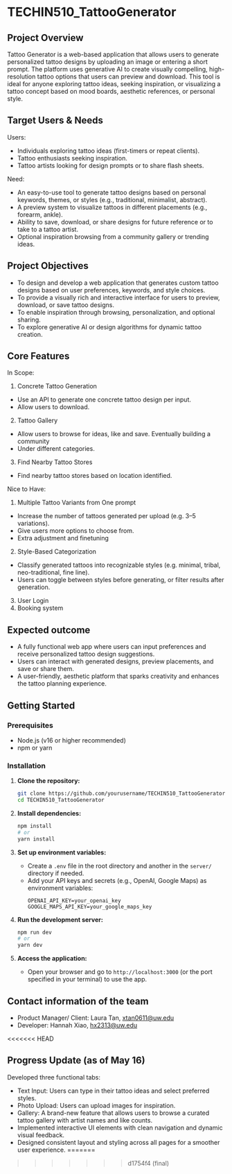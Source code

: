 # TECHIN510_TattooGenerator

## Project Overview
Tattoo Generator is a web-based application that allows users to generate personalized tattoo designs by uploading an image or entering a short prompt. The platform uses generative AI to create visually compelling, high-resolution tattoo options that users can preview and download. This tool is ideal for anyone exploring tattoo ideas, seeking inspiration, or visualizing a tattoo concept based on mood boards, aesthetic references, or personal style.

## Target Users & Needs
Users: 
- Individuals exploring tattoo ideas (first-timers or repeat clients).
- Tattoo enthusiasts seeking inspiration.
- Tattoo artists looking for design prompts or to share flash sheets.

Need:
- An easy-to-use tool to generate tattoo designs based on personal keywords, themes, or styles (e.g., traditional, minimalist, abstract).
- A preview system to visualize tattoos in different placements (e.g., forearm, ankle).
- Ability to save, download, or share designs for future reference or to take to a tattoo artist.
- Optional inspiration browsing from a community gallery or trending ideas.

## Project Objectives
- To design and develop a web application that generates custom tattoo designs based on user preferences, keywords, and style choices.
- To provide a visually rich and interactive interface for users to preview, download, or save tattoo designs.
- To enable inspiration through browsing, personalization, and optional sharing.
- To explore generative AI or design algorithms for dynamic tattoo creation.

## Core Features
In Scope:
1. Concrete Tattoo Generation
- Use an API to generate one concrete tattoo design per input.
- Allow users to download. 
2. Tattoo Gallery
- Allow users to browse for ideas, like and save. Eventually building a community
- Under different categories.
3. Find Nearby Tattoo Stores
- Find nearby tattoo stores based on location identified. 

Nice to Have:
1. Multiple Tattoo Variants from One prompt
- Increase the number of tattoos generated per upload (e.g. 3–5 variations).
- Give users more options to choose from.
- Extra adjustment and finetuning
2. Style-Based Categorization
- Classify generated tattoos into recognizable styles (e.g. minimal, tribal, neo-traditional, fine line).
- Users can toggle between styles before generating, or filter results after generation.
3. User Login
4. Booking system

## Expected outcome
- A fully functional web app where users can input preferences and receive personalized tattoo design suggestions.
- Users can interact with generated designs, preview placements, and save or share them.
- A user-friendly, aesthetic platform that sparks creativity and enhances the tattoo planning experience.

## Getting Started

### Prerequisites
- Node.js (v16 or higher recommended)
- npm or yarn

### Installation

1. **Clone the repository:**
   ```bash
   git clone https://github.com/yourusername/TECHIN510_TattooGenerator.git
   cd TECHIN510_TattooGenerator
   ```

2. **Install dependencies:**
   ```bash
   npm install
   # or
   yarn install
   ```

3. **Set up environment variables:**
   - Create a `.env` file in the root directory and another in the `server/` directory if needed.
   - Add your API keys and secrets (e.g., OpenAI, Google Maps) as environment variables:
     ```env
     OPENAI_API_KEY=your_openai_key
     GOOGLE_MAPS_API_KEY=your_google_maps_key
     ```

4. **Run the development server:**
   ```bash
   npm run dev
   # or
   yarn dev
   ```

5. **Access the application:**
   - Open your browser and go to `http://localhost:3000` (or the port specified in your terminal) to use the app.

## Contact information of the team
- Product Manager/ Client: Laura Tan, xtan0611@uw.edu
- Developer: Hannah Xiao, hx2313@uw.edu

<<<<<<< HEAD
## Progress Update (as of May 16)
Developed three functional tabs:
- Text Input: Users can type in their tattoo ideas and select preferred styles.
- Photo Upload: Users can upload images for inspiration.
- Gallery: A brand-new feature that allows users to browse a curated tattoo gallery with artist names and like counts.
- Implemented interactive UI elements with clean navigation and dynamic visual feedback.
- Designed consistent layout and styling across all pages for a smoother user experience.
=======
>>>>>>> d1754f4 (final)

